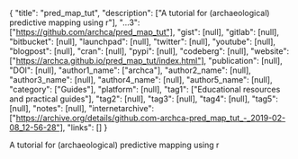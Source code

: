 {
  "title": "pred_map_tut",
  "description": ["A tutorial for (archaeological) predictive mapping using r"],
  "...3": ["https://github.com/archca/pred_map_tut"],
  "gist": [null],
  "gitlab": [null],
  "bitbucket": [null],
  "launchpad": [null],
  "twitter": [null],
  "youtube": [null],
  "blogpost": [null],
  "cran": [null],
  "pypi": [null],
  "codeberg": [null],
  "website": ["https://archca.github.io/pred_map_tut/index.html"],
  "publication": [null],
  "DOI": [null],
  "author1_name": ["archca"],
  "author2_name": [null],
  "author3_name": [null],
  "author4_name": [null],
  "author5_name": [null],
  "category": ["Guides"],
  "platform": [null],
  "tag1": ["Educational resources and practical guides"],
  "tag2": [null],
  "tag3": [null],
  "tag4": [null],
  "tag5": [null],
  "notes": [null],
  "internetarchive": ["https://archive.org/details/github.com-archca-pred_map_tut_-_2019-02-08_12-56-28"],
  "links": []
}

<!-- Generated by csv2md.R – do not edit by hand -->

A tutorial for (archaeological) predictive mapping using r